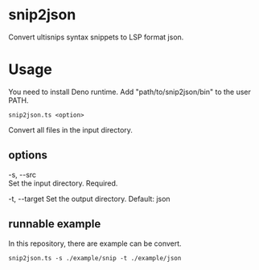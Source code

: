 # snip2json

Convert ultisnips syntax snippets to LSP format json.

# Usage

You need to install Deno runtime.
Add "path/to/snip2json/bin" to the user PATH.

```
snip2json.ts <option>
```

Convert all files in the input directory.

## options

-s, --src  
  Set the input directory. Required.

-t, --target
  Set the output directory. Default: json

## runnable example

In this repository, there are example can be convert.

```
snip2json.ts -s ./example/snip -t ./example/json
```
